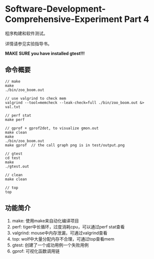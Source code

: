 # Software-Development-Comprehensive-Experiment Part 4

程序构建和软件测试。

详情请参见实验指导书。

**MAKE SURE you have installed gtest!!!**

## 命令概要

```shell
// make
make
./bin/zoo_boom.out

// use valgrind to check mem
valgrind --tool=memcheck --leak-check=full ./bin/zoo_boom.out &> val.txt

// perf stat
make perf

// gprof + gprof2dot, to visualize gmon.out
make clean
make
./bin/zoo_boom.out
make gprof  // the call graph png is in test/output.png

// gtest 
cd test
make
./gtest.out

// clean
make clean

// top
top
```

## 功能简介

1. make: 使用make来自动化编译项目
2. perf: tiger中长循环，过度消耗cpu，可以通过perf stat查看
3. valgrind: mouse中内存泄漏，可通过valgrind查看
4. top: wolf中大量分配内存不合理，可通过top查看mem
5. gtest: 创建了一个成功用例一个失败用例
6. gprof: 可视化函数调用链
